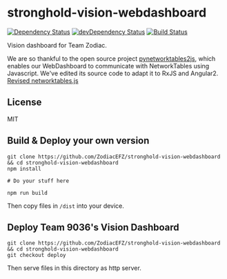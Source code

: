 # stronghold-vision-webdashboard

[![Dependency Status](https://david-dm.org/ZodiacEFZ/stronghold-vision-webdashboard.svg)](https://david-dm.org/ZodiacEFZ/stronghold-vision-webdashboard)
[![devDependency Status](https://david-dm.org/ZodiacEFZ/stronghold-vision-webdashboard/dev-status.svg)](https://david-dm.org/ZodiacEFZ/stronghold-vision-webdashboard#info=devDependencies)
[![Build Status](https://travis-ci.org/ZodiacEFZ/stronghold-vision-webdashboard.svg?branch=master)](https://travis-ci.org/ZodiacEFZ/stronghold-vision-webdashboard)

Vision dashboard for Team Zodiac.

We are so thankful to the open source project [pynetworktables2js](https://github.com/robotpy/pynetworktables2js), which enables our WebDashboard to communicate with NetworkTables using Javascript. We've edited its source code to adapt it to RxJS and Angular2. [Revised networktables.js](https://github.com/ZodiacEFZ/stronghold-vision-webdashboard/blob/master/vendor/networktables.js)

## License

MIT

## Build & Deploy your own version

```
git clone https://github.com/ZodiacEFZ/stronghold-vision-webdashboard && cd stronghold-vision-webdashboard
npm install

# Do your stuff here

npm run build
```

Then copy files in `/dist` into your device.

## Deploy Team 9036's Vision Dashboard

```
git clone https://github.com/ZodiacEFZ/stronghold-vision-webdashboard && cd stronghold-vision-webdashboard
git checkout deploy
```

Then serve files in this directory as http server.
